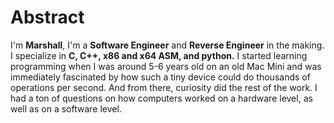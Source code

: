 # **Abstract**
I'm **Marshall**, I'm a **Software Engineer** and **Reverse Engineer** in the making. I specialize in **C, C++, x86 and x64 ASM, and python.**
I started learning programming when I was around 5-6 years old on an old Mac Mini and was immediately fascinated by how such a tiny device could do thousands of operations per second.
And from there, curiosity did the rest of the work. I had a ton of questions on how computers worked on a hardware level, as well as on a software level.

